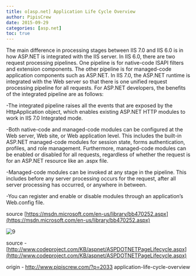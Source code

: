 ```yaml
---
title: o[asp.net] Application Life Cycle Overview
author: PipisCrew
date: 2015-09-29
categories: [asp.net]
toc: true
---
```


The main difference in processing stages between IIS 7.0 and IIS 6.0 is in how ASP.NET is integrated with the IIS server. In IIS 6.0, there are two request processing pipelines. One pipeline is for native-code ISAPI filters and extension components. The other pipeline is for managed-code application components such as ASP.NET. In IIS 7.0, the ASP.NET runtime is integrated with the Web server so that there is one unified request processing pipeline for all requests. For ASP.NET developers, the benefits of the integrated pipeline are as follows:

-The integrated pipeline raises all the events that are exposed by the HttpApplication object, which enables existing ASP.NET HTTP modules to work in IIS 7.0 Integrated mode.

-Both native-code and managed-code modules can be configured at the Web server, Web site, or Web application level. This includes the built-in ASP.NET managed-code modules for session state, forms authentication, profiles, and role management. Furthermore, managed-code modules can be enabled or disabled for all requests, regardless of whether the request is for an ASP.NET resource like an .aspx file.

-Managed-code modules can be invoked at any stage in the pipeline. This includes before any server processing occurs for the request, after all server processing has occurred, or anywhere in between.

-You can register and enable or disable modules through an application’s Web.config file.

source [https://msdn.microsoft.com/en-us/library/bb470252.aspx](https://msdn.microsoft.com/en-us/library/bb470252.aspx)

![9](https://www.pipiscrew.com/wp-content/uploads/2015/09/9.jpg)

source - [http://www.codeproject.com/KB/aspnet/ASPDOTNETPageLifecycle.aspx](http://www.codeproject.com/KB/aspnet/ASPDOTNETPageLifecycle.aspx)

origin - http://www.pipiscrew.com/?p=2033 application-life-cycle-overview